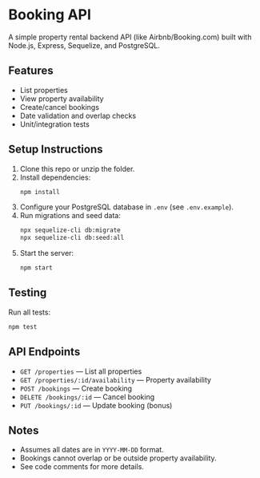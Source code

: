 # Booking API

A simple property rental backend API (like Airbnb/Booking.com) built with Node.js, Express, Sequelize, and PostgreSQL.

## Features
- List properties
- View property availability
- Create/cancel bookings
- Date validation and overlap checks
- Unit/integration tests

## Setup Instructions
1. Clone this repo or unzip the folder.
2. Install dependencies:
   ```sh
   npm install
   ```
3. Configure your PostgreSQL database in `.env` (see `.env.example`).
4. Run migrations and seed data:
   ```sh
   npx sequelize-cli db:migrate
   npx sequelize-cli db:seed:all
   ```
5. Start the server:
   ```sh
   npm start
   ```

## Testing
Run all tests:
```sh
npm test
```

## API Endpoints
- `GET /properties` — List all properties
- `GET /properties/:id/availability` — Property availability
- `POST /bookings` — Create booking
- `DELETE /bookings/:id` — Cancel booking
- `PUT /bookings/:id` — Update booking (bonus)

## Notes
- Assumes all dates are in `YYYY-MM-DD` format.
- Bookings cannot overlap or be outside property availability.
- See code comments for more details.
